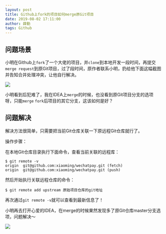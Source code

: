 ```yaml
---
layout: post
title: Github上fork的项目如何merge原Git项目
date: 2019-08-02 17:11:00
author: 薛勤
tags: Github
---
```

## 问题场景

小明在Github上`fork`了一个大佬的项目，并`clone`到本地开发一段时间，再提交`merge request`到原Git项目，过了段时间，原作者联系小明，扔给他下面这幅截图并告知合并处理冲突，让他自行解决。

<img src="http://ww1.sinaimg.cn/large/006tNc79gy1g5l72x0n65j31000akjso.jpg" referrerPolicy="no-referrer"/>

小明看到后犯难了，我在IDEA上`merge`的时候，也没看到原Git项目分支的选项呀，只能`merge` `fork`后项目的其它分支，这该如何是好？

## 问题解决

解决方法很简单，只需要把当前Git仓库关联一下原远程Git仓库就行了。

操作步骤：

在本地Git仓库目录执行下面命令，查看当前关联的远程库：


```shell
$ git remote -v
origin  git@github.com:xiaoming/wechatpay.git (fetch)
origin  git@github.com:xiaoming/wechatpay.git (push)
```

然后开始执行关联远程仓库的命令：

```shell
$ git remote add upstream 原始项目仓库的git地址
```

再次通过`git remote -v`就可以查看到最新信息了！

小明再去打开心爱的IDEA，在merge的时候果然发现多了原Git仓库master分支选项，问题解决～

<img src="http://ww3.sinaimg.cn/large/006tNc79gy1g5lfuqqp0bj31am0kg0y2.jpg" referrerPolicy="no-referrer"/>


